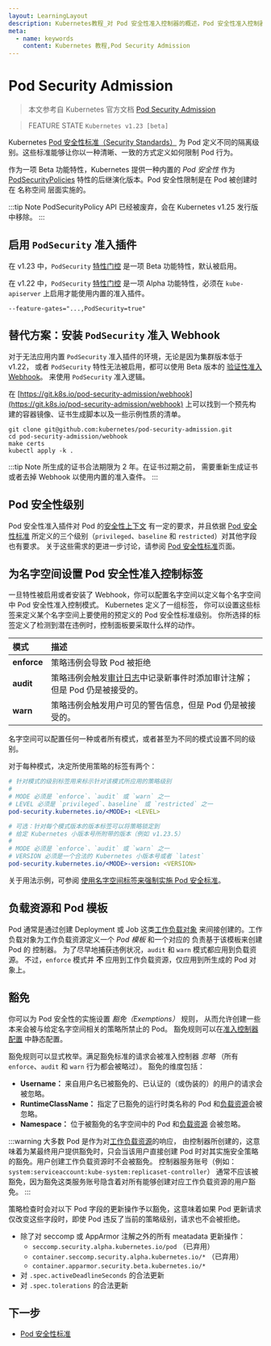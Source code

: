 ```yaml
---
layout: LearningLayout
description: Kubernetes教程_对 Pod 安全性准入控制器的概述，Pod 安全性准入控制器可以实施 Pod 安全性标准。
meta:
  - name: keywords
    content: Kubernetes 教程,Pod Security Admission
---
```


# Pod Security Admission

> 本文参考自 Kubernetes 官方文档 [Pod Security Admission](https://kubernetes.io/docs/concepts/security/pod-security-admission/)

<AdSenseTitle/>

<!-- overview -->

> FEATURE STATE `Kubernetes v1.23 [beta]`

Kubernetes [Pod 安全性标准（Security Standards）](./pss)
为 Pod 定义不同的隔离级别。这些标准能够让你以一种清晰、一致的方式定义如何限制 Pod 行为。

作为一项 Beta 功能特性，Kubernetes 提供一种内置的 _Pod 安全性_ 
作为 [PodSecurityPolicies](https://kubernetes.io/docs/concepts/security/pod-security-policy/)
特性的后继演化版本。Pod 安全性限制是在 Pod 被创建时在 名称空间 层面实施的。

:::tip Note
PodSecurityPolicy API 已经被废弃，会在 Kubernetes v1.25 发行版中移除。
:::

## 启用 `PodSecurity` 准入插件

在 v1.23 中，`PodSecurity` [特性门控](https://kubernetes.io/docs/reference/command-line-tools-reference/feature-gates/)
是一项 Beta 功能特性，默认被启用。

在 v1.22 中，`PodSecurity` [特性门控](https://kubernetes.io/docs/reference/command-line-tools-reference/feature-gates/)
是一项 Alpha 功能特性，必须在 `kube-apiserver` 上启用才能使用内置的准入插件。

```shell
--feature-gates="...,PodSecurity=true"
```

## 替代方案：安装 `PodSecurity` 准入 Webhook

对于无法应用内置 `PodSecurity` 准入插件的环境，无论是因为集群版本低于 v1.22，
或者 `PodSecurity` 特性无法被启用，都可以使用 Beta 版本的
[验证性准入 Webhook](https://git.k8s.io/pod-security-admission/webhook)。
来使用 `PodSecurity` 准入逻辑。

在 [https://git.k8s.io/pod-security-admission/webhook](https://git.k8s.io/pod-security-admission/webhook)
上可以找到一个预先构建的容器镜像、证书生成脚本以及一些示例性质的清单。

```shell
git clone git@github.com:kubernetes/pod-security-admission.git
cd pod-security-admission/webhook
make certs
kubectl apply -k .
```

:::tip Note
所生成的证书合法期限为 2 年。在证书过期之前，
需要重新生成证书或者去掉 Webhook 以使用内置的准入查件。
:::

## Pod 安全性级别

Pod 安全性准入插件对 Pod 的[安全性上下文](/learning/k8s-intermediate/config/sec-ctx/)
有一定的要求，并且依据 [Pod 安全性标准](./pss)
所定义的三个级别（`privileged`、`baseline` 和 `restricted`）对其他字段也有要求。
关于这些需求的更进一步讨论，请参阅
[Pod 安全性标准](./pss)页面。

## 为名字空间设置 Pod 安全性准入控制标签

一旦特性被启用或者安装了 Webhook，你可以配置名字空间以定义每个名字空间中
Pod 安全性准入控制模式。
Kubernetes 定义了一组标签，
你可以设置这些标签来定义某个名字空间上要使用的预定义的 Pod 安全性标准级别。
你所选择的标签定义了检测到潜在违例时，控制面板要采取什么样的动作。

|模式 | 描述|
:---------|:------------
**enforce** | 策略违例会导致 Pod 被拒绝
**audit** | 策略违例会触发[审计日志](https://kubernetes.io/docs/tasks/debug-application-cluster/audit/)中记录新事件时添加审计注解；但是 Pod 仍是被接受的。
**warn** | 策略违例会触发用户可见的警告信息，但是 Pod 仍是被接受的。

名字空间可以配置任何一种或者所有模式，或者甚至为不同的模式设置不同的级别。

对于每种模式，决定所使用策略的标签有两个：

```yaml
# 针对模式的级别标签用来标示针对该模式所应用的策略级别
#
# MODE 必须是 `enforce`、`audit` 或 `warn` 之一
# LEVEL 必须是 `privileged`、baseline` 或 `restricted` 之一
pod-security.kubernetes.io/<MODE>: <LEVEL>

# 可选：针对每个模式版本的版本标签可以将策略锁定到
# 给定 Kubernetes 小版本号所附带的版本（例如 v1.23.5）
#
# MODE 必须是 `enforce`、`audit` 或 `warn` 之一
# VERSION 必须是一个合法的 Kubernetes 小版本号或者 `latest`
pod-security.kubernetes.io/<MODE>-version: <VERSION>
```

关于用法示例，可参阅
[使用名字空间标签来强制实施 Pod 安全标准](https://kubernetes.io/zh/docs/tasks/configure-pod-container/enforce-standards-namespace-labels/)。


## 负载资源和 Pod 模板

Pod 通常是通过创建 Deployment 或
Job 这类[工作负载对象](/learning/k8s-intermediate/workload/workload.html)
来间接创建的。工作负载对象为工作负载资源定义一个 _Pod 模板_ 和一个对应的
负责基于该模板来创建 Pod 的 控制器。
为了尽早地捕获违例状况，`audit` 和 `warn` 模式都应用到负载资源。
不过，`enforce` 模式并 **不** 应用到工作负载资源，仅应用到所生成的 Pod 对象上。 

## 豁免

你可以为 Pod 安全性的实施设置 _豁免（Exemptions）_ 规则，
从而允许创建一些本来会被与给定名字空间相关的策略所禁止的 Pod。
豁免规则可以在[准入控制器配置](/zh/docs/tasks/configure-pod-container/enforce-standards-admission-controller/#configure-the-admission-controller)
中静态配置。


豁免规则可以显式枚举。满足豁免标准的请求会被准入控制器 _忽略_
（所有 `enforce`、`audit` 和 `warn` 行为都会被略过）。
豁免的维度包括：


- **Username：** 来自用户名已被豁免的、已认证的（或伪装的）的用户的请求会被忽略。
- **RuntimeClassName：** 指定了已豁免的运行时类名称的 Pod
  和[负载资源](#workload-resources-and-pod-templates)会被忽略。
- **Namespace：** 位于被豁免的名字空间中的 Pod 和[负载资源](#workload-resources-and-pod-templates) 
  会被忽略。

:::warning
大多数 Pod 是作为对[工作负载资源](#workload-resources-and-pod-templates)的响应，
由控制器所创建的，这意味着为某最终用户提供豁免时，只会当该用户直接创建 Pod
时对其实施安全策略的豁免。用户创建工作负载资源时不会被豁免。
控制器服务账号（例如：`system:serviceaccount:kube-system:replicaset-controller`）
通常不应该被豁免，因为豁免这类服务账号隐含着对所有能够创建对应工作负载资源的用户豁免。
:::


策略检查时会对以下 Pod 字段的更新操作予以豁免，这意味着如果 Pod
更新请求仅改变这些字段时，即使 Pod 违反了当前的策略级别，请求也不会被拒绝。

- 除了对 seccomp 或 AppArmor 注解之外的所有 meatadata 更新操作：
  - `seccomp.security.alpha.kubernetes.io/pod` （已弃用）
  - `container.seccomp.security.alpha.kubernetes.io/*` （已弃用）
  - `container.apparmor.security.beta.kubernetes.io/*`
- 对 `.spec.activeDeadlineSeconds` 的合法更新
- 对 `.spec.tolerations` 的合法更新

## 下一步

- [Pod 安全性标准](./pss)

<!-- - [强制实施 Pod 安全性标准](/zh/docs/setup/best-practices/enforcing-pod-security-standards/)
- [通过配置内置的准入控制器强制实施 Pod 安全性标准](/zh/docs/tasks/configure-pod-container/enforce-standards-admission-controller/)
- [使用名字空间标签来实施 Pod 安全性标准](/zh/docs/tasks/configure-pod-container/enforce-standards-namespace-labels/)
- [从 PodSecurityPolicy 迁移到内置的 PodSecurity 准入控制器](/zh/docs/tasks/configure-pod-container/migrate-from-psp/) -->
